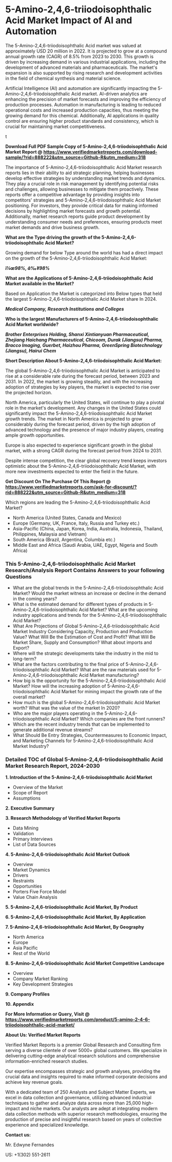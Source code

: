 <meta name="title" content="Global 5-Amino-2,4,6-triiodoisophthalic Acid Market Impact of AI and Automation"><meta name="description" content="The 5-Amino-2,4,6-triiodoisophthalic Acid market was valued at approximately USD 20 million in 2022. It is projected to grow at a compound annual growth rate (CAGR) of"><meta name="title" content="5-Amino-2,4,6-triiodoisophthalic Acid Market Size, Share, Scope, Trends, Growth, Opportunities, Analysis, Forecast"><h1>5-Amino-2,4,6-triiodoisophthalic Acid Market Impact of AI and Automation</h1><p>The 5-Amino-2,4,6-triiodoisophthalic Acid market was valued at approximately USD 20 million in 2022. It is projected to grow at a compound annual growth rate (CAGR) of 8.5% from 2023 to 2030. This growth is driven by increasing demand in various industrial applications, including the development of advanced materials and pharmaceuticals. The market's expansion is also supported by rising research and development activities in the field of chemical synthesis and material science.</p><p>Artificial Intelligence (AI) and automation are significantly impacting the 5-Amino-2,4,6-triiodoisophthalic Acid market. AI-driven analytics are enhancing the precision of market forecasts and improving the efficiency of production processes. Automation in manufacturing is leading to reduced operational costs and increased production capacities, thus meeting the growing demand for this chemical. Additionally, AI applications in quality control are ensuring higher product standards and consistency, which is crucial for maintaining market competitiveness.</p>t</p><p id="" class=""><strong>Download Full PDF Sample Copy of 5-Amino-2,4,6-triiodoisophthalic Acid Market Report @ <a href="https://www.verifiedmarketreports.com/download-sample/?rid=888222&utm_source=Github-R&utm_medium=318" target="_blank">https://www.verifiedmarketreports.com/download-sample/?rid=888222&utm_source=Github-R&utm_medium=318</a></strong></p><p>The importance of&nbsp;5-Amino-2,4,6-triiodoisophthalic Acid Market research reports lies in their ability to aid strategic planning, helping businesses develop effective strategies by understanding market trends and dynamics. They play a crucial role in risk management by identifying potential risks and challenges, allowing businesses to mitigate them proactively. These reports offer a competitive advantage by providing insights into competitors' strategies and 5-Amino-2,4,6-triiodoisophthalic Acid Market positioning. For investors, they provide critical data for making informed decisions by highlighting market forecasts and growth potential. Additionally, market research reports guide product development by understanding consumer needs and preferences, ensuring products meet market demands and drive business growth.</p><p><strong>What are the&nbsp;Type driving the growth of the 5-Amino-2,4,6-triiodoisophthalic Acid Market?</strong></p><p id="" class="">Growing demand for below Type around the world has had a direct impact on the growth of the 5-Amino-2,4,6-triiodoisophthalic Acid Market:</p><em><strong>ï¼œ98%, â‰¥98%</strong></em></p><strong>What are the&nbsp;Applications&nbsp;of 5-Amino-2,4,6-triiodoisophthalic Acid Market available in the Market?</strong></p><p id="" class="">Based on Application the Market is categorized into Below types that held the largest 5-Amino-2,4,6-triiodoisophthalic Acid Market share In 2024.</p><em><strong>Medical Company, Research Institutions and Colleges</strong></em></p><strong>Who is the largest Manufacturers of 5-Amino-2,4,6-triiodoisophthalic Acid Market worldwide?</strong></p><p><em><strong>Brother Enterprises Holding, Shanxi Xintianyuan Pharmaceutical, Zhejiang Haichang Pharmaceutical, Chicoom, Durak (Jiangsu) Pharma, Bracco Imaging, Guerbet, Haizhou Pharma, GreenSpring Biotechnology (Jiangsu), Hairui Chem</strong></em></p><p id="" class=""><strong>Short Description About 5-Amino-2,4,6-triiodoisophthalic Acid Market:</strong></p><p>The global 5-Amino-2,4,6-triiodoisophthalic Acid Market is anticipated to rise at a considerable rate during the forecast period, between 2023 and 2031. In 2022, the market is growing steadily, and with the increasing adoption of strategies by key players, the market is expected to rise over the projected horizon.</p><p>North America, particularly the United States, will continue to play a pivotal role in the market's development. Any changes in the United States could significantly impact the 5-Amino-2,4,6-triiodoisophthalic Acid Market growth trends. The market in North America is projected to grow considerably during the forecast period, driven by the high adoption of advanced technology and the presence of major industry players, creating ample growth opportunities.</p><p>Europe is also expected to experience significant growth in the global market, with a strong CAGR during the forecast period from 2024 to 2031.</p><p>Despite intense competition, the clear global recovery trend keeps investors optimistic about the 5-Amino-2,4,6-triiodoisophthalic Acid Market, with more new investments expected to enter the field in the future.</p><p id="" class=""><strong>Get Discount On The Purchase Of This Report @ <a href="https://www.verifiedmarketreports.com/ask-for-discount/?rid=888222&utm_source=Github-R&utm_medium=318" target="_blank">https://www.verifiedmarketreports.com/ask-for-discount/?rid=888222&utm_source=Github-R&utm_medium=318</a></strong></p>Which regions are leading the 5-Amino-2,4,6-triiodoisophthalic Acid Market?</p><ul><li>North America (United States, Canada and Mexico)</li><li>Europe (Germany, UK, France, Italy, Russia and Turkey etc.)</li><li>Asia-Pacific (China, Japan, Korea, India, Australia, Indonesia, Thailand, Philippines, Malaysia and Vietnam)</li><li>South America (Brazil, Argentina, Columbia etc.)</li><li>Middle East and Africa (Saudi Arabia, UAE, Egypt, Nigeria and South Africa)</li></ul><h3 id="" class="">This 5-Amino-2,4,6-triiodoisophthalic Acid Market Research/Analysis Report Contains Answers to your following Questions</h3><ul><li>What are the global trends in the 5-Amino-2,4,6-triiodoisophthalic Acid Market? Would the market witness an increase or decline in the demand in the coming years?</li><li>What is the estimated demand for different types of products in 5-Amino-2,4,6-triiodoisophthalic Acid Market? What are the upcoming industry applications and trends for the 5-Amino-2,4,6-triiodoisophthalic Acid Market?</li><li>What Are Projections of Global 5-Amino-2,4,6-triiodoisophthalic Acid Market Industry Considering Capacity, Production and Production Value? What Will Be the Estimation of Cost and Profit? What Will Be Market Share, Supply and Consumption? What about imports and Export?</li><li>Where will the strategic developments take the industry in the mid to long-term?</li><li>What are the factors contributing to the final price of 5-Amino-2,4,6-triiodoisophthalic Acid Market? What are the raw materials used for 5-Amino-2,4,6-triiodoisophthalic Acid Market manufacturing?</li><li>How big is the opportunity for the 5-Amino-2,4,6-triiodoisophthalic Acid Market? How will the increasing adoption of 5-Amino-2,4,6-triiodoisophthalic Acid Market for mining impact the growth rate of the overall market?</li><li>How much is the global 5-Amino-2,4,6-triiodoisophthalic Acid Market worth? What was the value of the market In 2020?</li><li>Who are the major players operating in the 5-Amino-2,4,6-triiodoisophthalic Acid Market? Which companies are the front runners?</li><li>Which are the recent industry trends that can be implemented to generate additional revenue streams?</li><li>What Should Be Entry Strategies, Countermeasures to Economic Impact, and Marketing Channels for 5-Amino-2,4,6-triiodoisophthalic Acid Market Industry?</li></ul><h3 id="" class="">Detailed TOC of Global 5-Amino-2,4,6-triiodoisophthalic Acid Market Research Report, 2024-2030</h3><p id="" class=""><strong>1. Introduction of the 5-Amino-2,4,6-triiodoisophthalic Acid Market</strong></p><ul><li>Overview of the Market</li><li>Scope of Report</li><li>Assumptions</li></ul><p id="" class=""><strong>2. Executive Summary</strong></p><p id="" class=""><strong>3. Research Methodology of Verified Market Reports</strong></p><ul><li>Data Mining</li><li>Validation</li><li>Primary Interviews</li><li>List of Data Sources</li></ul><p id="" class=""><strong>4. 5-Amino-2,4,6-triiodoisophthalic Acid Market Outlook</strong></p><ul><li>Overview</li><li>Market Dynamics</li><li>Drivers</li><li>Restraints</li><li>Opportunities</li><li>Porters Five Force Model</li><li>Value Chain Analysis</li></ul><p id="" class=""><strong>5. 5-Amino-2,4,6-triiodoisophthalic Acid Market, By Product</strong></p><p id="" class=""><strong>6. 5-Amino-2,4,6-triiodoisophthalic Acid Market, By Application</strong></p><p id="" class=""><strong>7. 5-Amino-2,4,6-triiodoisophthalic Acid Market, By Geography</strong></p><ul><li>North America</li><li>Europe</li><li>Asia Pacific</li><li>Rest of the World</li></ul><p id="" class=""><strong>8. 5-Amino-2,4,6-triiodoisophthalic Acid Market Competitive Landscape</strong></p><ul><li>Overview</li><li>Company Market Ranking</li><li>Key Development Strategies</li></ul><p id="" class=""><strong>9. Company Profiles</strong></p><p id="" class=""><strong>10. Appendix</strong></p><p id="" class=""><strong>For More Information or Query, Visit @ <a href="https://www.verifiedmarketreports.com/product/5-amino-2-4-6-triiodoisophthalic-acid-market/" target="_blank">https://www.verifiedmarketreports.com/product/5-amino-2-4-6-triiodoisophthalic-acid-market/</a></strong></p><p id="" class=""><strong>About Us: Verified Market Reports</strong></p><p id="" class="">Verified Market Reports is a premier Global Research and Consulting firm serving a diverse clientele of over 5000+ global customers. We specialize in delivering cutting-edge analytical research solutions and comprehensive information-enriched research studies.</p><p id="" class="">Our expertise encompasses strategic and growth analyses, providing the crucial data and insights required to make informed corporate decisions and achieve key revenue goals.</p><p id="" class="">With a dedicated team of 250 Analysts and Subject Matter Experts, we excel in data collection and governance, utilizing advanced industrial techniques to gather and analyze data across more than 25,000 high-impact and niche markets. Our analysts are adept at integrating modern data collection methods with superior research methodologies, ensuring the production of precise and insightful research based on years of collective experience and specialized knowledge.</p><p id="" class=""><strong>Contact us:</strong></p><p id="" class="">Mr. Edwyne Fernandes</p><p id="" class="">US: +1(302) 551-2611</p>